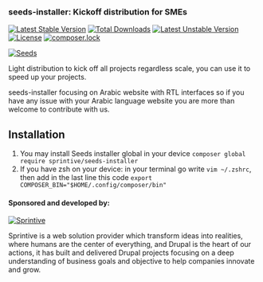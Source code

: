 ### seeds-installer: Kickoff distribution for SMEs
[![Latest Stable Version](https://poser.pugx.org/sprintive/seeds-installer/v/stable)](https://packagist.org/packages/sprintive/seeds-installer) [![Total Downloads](https://poser.pugx.org/sprintive/seeds-installer/downloads)](https://packagist.org/packages/sprintive/seeds-installer) [![Latest Unstable Version](https://poser.pugx.org/sprintive/seeds-installer/v/unstable)](https://packagist.org/packages/sprintive/seeds-installer) [![License](https://poser.pugx.org/sprintive/seeds-installer/license)](https://packagist.org/packages/sprintive/seeds-installer) [![composer.lock](https://poser.pugx.org/sprintive/seeds-installer/composerlock)](https://packagist.org/packages/sprintive/seeds-installer)

[![Seeds](https://www.drupal.org/files/project-images/Seeds-Logo.png)](https://www.drupal.org/project/seeds)

Light distribution to kick off all projects regardless scale, you can use it to speed up your projects.

seeds-installer focusing on Arabic website with RTL interfaces so if you have any issue with your Arabic language website you are more than welcome to contribute with us.

## Installation

1. You may install Seeds installer global in your device `composer global require sprintive/seeds-installer`
2. If you have zsh on your device:
in your terminal go write `vim ~/.zshrc`, then add in the last line this code
````export COMPOSER_BIN="$HOME/.config/composer/bin"````


#### Sponsored and developed by:

[![Sprintive](https://www.drupal.org/files/styles/grid-3/public/drupal_4.png?itok=FXajfgGW)](http://sprintive.com)

Sprintive is a web solution provider which transform ideas into realities, where humans are the center of everything, and Drupal is the heart of our actions, it has built and delivered Drupal projects focusing on a deep understanding of business goals and objective to help companies innovate and grow.
